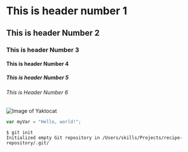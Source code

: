 # This is header number 1
## This is header Number 2
### This is header Number 3
#### This is header Number 4
##### This is header Number 5
###### This is Header Number 6
![Image of Yaktocat](https://images.unsplash.com/photo-1575936123452-b67c3203c357?w=600&auto=format&fit=crop&q=60&ixlib=rb-4.1.0&ixid=M3wxMjA3fDB8MHxzZWFyY2h8Mnx8aW1hZ2V8ZW58MHx8MHx8fDA%3D)

``` javascript
var myVar = "Hello, world!";
```

```
$ git init
Initialized empty Git repository in /Users/skills/Projects/recipe-repository/.git/
```
